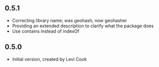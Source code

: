 
## 0.5.1

- Correcting library name; was geohash, now geohasher
- Providing an extended description to clarify what the package does
- Use contains instead of indexOf

## 0.5.0

- Initial version, created by Levi Cook